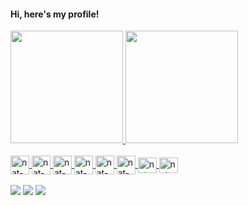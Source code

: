#### Hi, here's my profile!

<div>
  <a href="https://github.com/rafaballerini">
  <img height="180em" src="https://github-readme-stats.vercel.app/api?username=natalilucs&show_icons=true&theme=radical&include_all_commits=true&count_private=true"/>
  <img height="180em" src="https://github-readme-stats.vercel.app/api/top-langs/?username=natalilucs&layout=compact&langs_count=7&theme=tokyonight"/>
</div>
<br/>
<div>
 <img align= "center" alt = "nat-js" height ="30" width ="30" src ="https://cdn.jsdelivr.net/gh/devicons/devicon/icons/javascript/javascript-plain.svg">
 <img align= "center" alt = "nat-html" height ="30" width ="30" src ="https://cdn.jsdelivr.net/gh/devicons/devicon/icons/html5/html5-original.svg">
 <img align= "center" alt = "nat-css" height ="30" width ="30" src ="https://cdn.jsdelivr.net/gh/devicons/devicon/icons/css3/css3-original.svg">   
 <img align= "center" alt = "nat-bootstrap" height ="30" width ="30" src ="https://cdn.jsdelivr.net/gh/devicons/devicon/icons/bootstrap/bootstrap-plain.svg">   
 <img align= "center" alt = "nat-mongodb" height ="30" width ="30" src ="https://cdn.jsdelivr.net/gh/devicons/devicon/icons/mongodb/mongodb-original.svg">   
 <img align= "center" alt = "nat-jQuery" height ="30" width ="30" src ="https://cdn.jsdelivr.net/gh/devicons/devicon/icons/jquery/jquery-original.svg">  
 <img align= "center" alt = "nat-html" height ="25" width ="30" src ="https://cdn.jsdelivr.net/gh/devicons/devicon/icons/mysql/mysql-original.svg">
 <img align= "center" alt = "nat-html" height ="25" width ="30" src ="https://cdn.jsdelivr.net/gh/devicons/devicon/icons/nodejs/nodejs-plain-wordmark.svg">  
<!--   <img align= "center" alt = "nat-html" height ="25" width ="30" src ="https://cdn.jsdelivr.net/gh/devicons/devicon/icons/angularjs/angularjs-original.svg"> -->                                                                      
</div>
  <br/>
<div>
  <a href ="natilcs#9702" target="_blank"><img src="https://img.shields.io/badge/Discord-7289DA?style=for-the-badge&logo=discord&logoColor=white"></a>
  <a href ="https://www.linkedin.com/in/natali-lucas-5347b631/" target="_blank" style="border-radius: 2em"><img src="https://img.shields.io/badge/LinkedIn-0077B5?style=for-the-badge&logo=linkedin&logoColor=white" target="_blank"></a>
  <a href ="mailto:natali.luca92@gmail.com" target="_blank"><img src="https://img.shields.io/badge/Gmail-D14836?style=for-the-badge&logo=gmail&logoColor=white"></a>
</div>


<!--
**natalilucs/natalilucs** is a ✨ _special_ ✨ repository because its `README.md` (this file) appears on your GitHub profile.

Here are some ideas to get you started:

- 🔭 I’m currently working on ...
- 🌱 I’m currently learning ...
- 👯 I’m looking to collaborate on ...
- 🤔 I’m looking for help with ...
- 💬 Ask me about ...
- 📫 How to reach me: ...
- 😄 Pronouns: ...
- ⚡ Fun fact: ...
### Hi👋


-->
